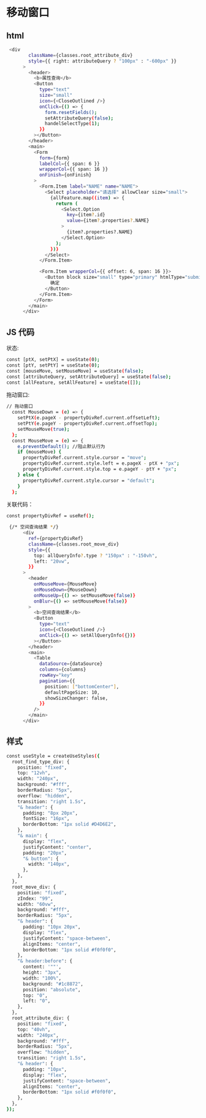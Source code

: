 # 移动窗口

## html

```sh
 <div
        className={classes.root_attribute_div}
        style={{ right: attributeQuery ? "100px" : "-600px" }}
      >
        <header>
          <b>属性查询</b>
          <Button
            type="text"
            size="small"
            icon={<CloseOutlined />}
            onClick={() => {
              form.resetFields();
              setAttributeQuery(false);
              handelSelectType(1);
            }}
          ></Button>
        </header>
        <main>
          <Form
            form={form}
            labelCol={{ span: 6 }}
            wrapperCol={{ span: 16 }}
            onFinish={onFinish}
          >
            <Form.Item label="NAME" name="NAME">
              <Select placeholder="请选择" allowClear size="small">
                {allFeature.map((item) => {
                  return (
                    <Select.Option
                      key={item?.id}
                      value={item?.properties?.NAME}
                    >
                      {item?.properties?.NAME}
                    </Select.Option>
                  );
                })}
              </Select>
            </Form.Item>

            <Form.Item wrapperCol={{ offset: 6, span: 16 }}>
              <Button block size="small" type="primary" htmlType="submit">
                确定
              </Button>
            </Form.Item>
          </Form>
        </main>
      </div>

```

## JS 代码

状态:

```sh
const [ptX, setPtX] = useState(0);
const [ptY, setPtY] = useState(0);
const [mouseMove, setMouseMove] = useState(false);
const [attributeQuery, setAttributeQuery] = useState(false);
const [allFeature, setAllFeature] = useState([]);

```

拖动窗口:

```sh
// 拖动窗口
  const MouseDown = (e) => {
    setPtX(e.pageX - propertyDivRef.current.offsetLeft);
    setPtY(e.pageY - propertyDivRef.current.offsetTop);
    setMouseMove(true);
  };
  const MouseMove = (e) => {
    e.preventDefault(); //阻止默认行为
    if (mouseMove) {
      propertyDivRef.current.style.cursor = "move";
      propertyDivRef.current.style.left = e.pageX - ptX + "px";
      propertyDivRef.current.style.top = e.pageY - ptY + "px";
    } else {
      propertyDivRef.current.style.cursor = "default";
    }
  };


```

关联代码：

```sh
const propertyDivRef = useRef();
```

```sh
 {/* 空间查询结果 */}
      <div
        ref={propertyDivRef}
        className={classes.root_move_div}
        style={{
          top: allQueryInfo?.type ? "150px" : "-150vh",
          left: "20vw",
        }}
      >
        <header
          onMouseMove={MouseMove}
          onMouseDown={MouseDown}
          onMouseUp={() => setMouseMove(false)}
          onBlur={() => setMouseMove(false)}
        >
          <b>空间查询结果</b>
          <Button
            type="text"
            icon={<CloseOutlined />}
            onClick={() => setAllQueryInfo({})}
          ></Button>
        </header>
        <main>
          <Table
            dataSource={dataSource}
            columns={columns}
            rowKey="key"
            pagination={{
              position: ["bottomCenter"],
              defaultPageSize: 10,
              showSizeChanger: false,
            }}
          />
        </main>
      </div>

```

## 样式

```sh
const useStyle = createUseStyles({
  root_find_type_div: {
    position: "fixed",
    top: "12vh",
    width: "240px",
    background: "#fff",
    borderRadius: "5px",
    overflow: "hidden",
    transition: "right 1.5s",
    "& header": {
      padding: "8px 20px",
      fontSize: "16px",
      borderBottom: "1px solid #D4D6E2",
    },
    "& main": {
      display: "flex",
      justifyContent: "center",
      padding: "20px",
      "& button": {
        width: "140px",
      },
    },
  },
  root_move_div: {
    position: "fixed",
    zIndex: "99",
    width: "60vw",
    background: "#fff",
    borderRadius: "5px",
    "& header": {
      padding: "10px 20px",
      display: "flex",
      justifyContent: "space-between",
      alignItems: "center",
      borderBottom: "1px solid #f0f0f0",
    },
    "& header:before": {
      content: '""',
      height: "3px",
      width: "100%",
      background: "#1c8872",
      position: "absolute",
      top: "0",
      left: "0",
    },
  },
  root_attribute_div: {
    position: "fixed",
    top: "40vh",
    width: "240px",
    background: "#fff",
    borderRadius: "5px",
    overflow: "hidden",
    transition: "right 1.5s",
    "& header": {
      padding: "10px",
      display: "flex",
      justifyContent: "space-between",
      alignItems: "center",
      borderBottom: "1px solid #f0f0f0",
    },
  },
});

```



[//]: # "These are reference links used in the body of this note and get stripped out when the markdown processor does its job. There is no need to format nicely because it shouldn't be seen. Thanks SO - http://stackoverflow.com/questions/4823468/store-comments-in-markdown-syntax"
[dill]: https://github.com/joemccann/dillinger
[git-repo-url]: https://github.com/joemccann/dillinger.git
[john gruber]: http://daringfireball.net
[df1]: http://daringfireball.net/projects/markdown/
[markdown-it]: https://github.com/markdown-it/markdown-it
[ace editor]: http://ace.ajax.org
[node.js]: http://nodejs.org
[twitter bootstrap]: http://twitter.github.com/bootstrap/
[jquery]: http://jquery.com
[@tjholowaychuk]: http://twitter.com/tjholowaychuk
[express]: http://expressjs.com
[angularjs]: http://angularjs.org
[gulp]: http://gulpjs.com
[pldb]: https://github.com/joemccann/dillinger/tree/master/plugins/dropbox/README.md
[plgh]: https://github.com/joemccann/dillinger/tree/master/plugins/github/README.md
[plgd]: https://github.com/joemccann/dillinger/tree/master/plugins/googledrive/README.md
[plod]: https://github.com/joemccann/dillinger/tree/master/plugins/onedrive/README.md
[plme]: https://github.com/joemccann/dillinger/tree/master/plugins/medium/README.md
[plga]: https://github.com/RahulHP/dillinger/blob/master/plugins/googleanalytics/README.md
